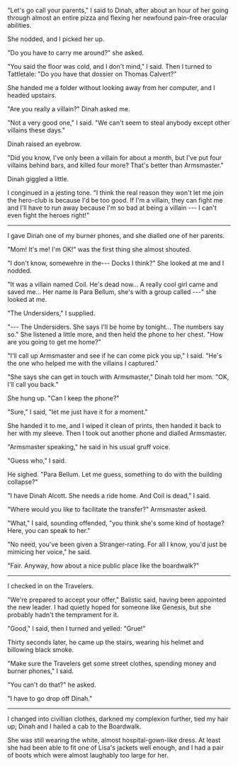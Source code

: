 "Let's go call your parents," I said to Dinah, after about an hour of her going through almost an entire pizza
and flexing her newfound pain-free oracular abilities.

She nodded, and I picked her up.

"Do you have to carry me around?" she asked.

"You said the floor was cold, and I don't mind," I said. Then I turned to
Tattletale: "Do you have that dossier on Thomas Calvert?"

She handed me a folder without looking away from her computer, and I
headed upstairs.

"Are you really a villain?" Dinah asked me.

"Not a very good one," I said. "We can't seem to steal anybody except
other villains these days."

Dinah raised an eyebrow.

"Did you know, I've only been a villain for about a month, but I've
put four villains behind bars, and killed four more? That's better
than Armsmaster."

Dinah giggled a little.

I conginued in a jesting tone. "I think the real reason they
won't let me join the hero-club is because I'd be too good. If I'm
a villain, they can fight me and I'll have to run away because I'm
so bad at being a villain --- I can't even fight the heroes right!"

----

I gave Dinah one of my burner phones, and she dialled one of her parents.

"Mom! It's me! I'm OK!" was the first thing she almost shouted.

"I don't know, somewehre in the--- Docks I think?" She looked at me and I nodded.

"It was a villain named Coil. He's dead now... A really cool girl came and saved me...
Her name is Para Bellum, she's with a group called ---" she looked at me.

"The Undersiders," I supplied.

"--- The Undersiders. She says I'll be home by tonight... The numbers say so." She listened
a little more, and then held the phone to her chest. "How are you going to get me home?"

"I'll call up Armsmaster and see if he can come pick you up," I said. "He's the one
who helped me with the villains I captured."

"She says she can get in touch with Armsmaster," Dinah told her mom. "OK, I'll call you back."

She hung up. "Can I keep the phone?"

"Sure," I said, "let me just have it for a moment."

She handed it to me, and I wiped it clean of prints, then handed it back to her with my sleeve.
Then I took out another phone and dialled Armsmaster.

"Armsmaster speaking," he said in his usual gruff voice.

"Guess who," I said.

He sighed. "Para Bellum. Let me guess, something to do with the building collapse?"

"I have Dinah Alcott. She needs a ride home. And Coil is dead," I said.

"Where would you like to facilitate the transfer?" Armsmaster asked.

"What," I said, sounding offended, "you think she's some kind of hostage? Here, you can
speak to her."

"No need, you've been given a Stranger-rating. For all I know, you'd just be mimicing her
voice," he said.

"Fair. Anyway, how about a nice public place like the boardwalk?"

----

I checked in on the Travelers.

"We're prepared to accept your offer," Balistic said, having been appointed the new leader.
I had quietly hoped for someone like Genesis, but she probably hadn't the temprament for it.

"Good," I said, then I turned and yelled: "Grue!"

Thirty seconds later, he came up the stairs, wearing his helmet and billowing black smoke.

"Make sure the Travelers get some street clothes, spending money and burner phones," I said.

"You can't do that?" he asked.

"I have to go drop off Dinah."

----

I changed into civillian clothes, darkned my complexion further, tied my hair up;
Dinah and I hailed a cab to the Boardwalk.

She was still wearing the white, almost hospital-gown-like dress. At least she had been
able to fit one of Lisa's jackets well enough, and I had a pair of boots which were almost
laughably too large for her.
